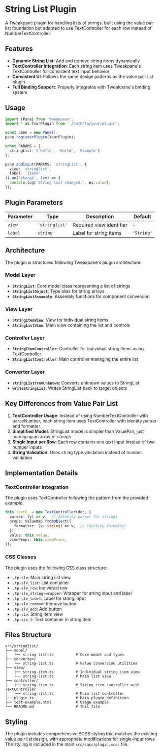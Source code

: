 # String List Plugin

A Tweakpane plugin for handling lists of strings, built using the value pair list foundation but adapted to use TextController for each row instead of NumberTextController.

## Features

- **Dynamic String List**: Add and remove string items dynamically
- **TextController Integration**: Each string item uses Tweakpane's TextController for consistent text input behavior
- **Consistent UI**: Follows the same design patterns as the value pair list plugin
- **Full Binding Support**: Properly integrates with Tweakpane's binding system

## Usage

```typescript
import {Pane} from 'tweakpane';
import * as YourPlugin from './path/to/your/plugin';

const pane = new Pane();
pane.registerPlugin(YourPlugin);

const PARAMS = {
  stringList: ['Hello', 'World', 'Example']
};

pane.addInput(PARAMS, 'stringList', {
  view: 'stringlist',
  label: 'Items'
}).on('change', (ev) => {
  console.log('String list changed:', ev.value);
});
```

## Plugin Parameters

| Parameter | Type | Description | Default |
|-----------|------|-------------|---------|
| `view` | `'stringlist'` | Required view identifier | - |
| `label` | `string` | Label for string items | `'String'` |

## Architecture

The plugin is structured following Tweakpane's plugin architecture:

### Model Layer
- **`StringList`**: Core model class representing a list of strings
- **`StringListObject`**: Type alias for string arrays
- **`StringListAssembly`**: Assembly functions for component conversion

### View Layer
- **`StringItemView`**: View for individual string items
- **`StringListView`**: Main view containing the list and controls

### Controller Layer
- **`StringItemController`**: Controller for individual string items using TextController
- **`StringListController`**: Main controller managing the entire list

### Converter Layer
- **`stringListFromUnknown`**: Converts unknown values to StringList
- **`writeStringList`**: Writes StringList back to target objects

## Key Differences from Value Pair List

1. **TextController Usage**: Instead of using NumberTextController with parseNumber, each string item uses TextController with identity parser and formatter
2. **Simplified Model**: StringList model is simpler than ValuePair, just managing an array of strings
3. **Single Input per Row**: Each row contains one text input instead of two number inputs
4. **String Validation**: Uses string type validation instead of number validation

## Implementation Details

### TextController Integration

The plugin uses TextController following the pattern from the provided example:

```typescript
this.textC_ = new TextController(doc, {
  parser: (v) => v,  // Identity parser for strings
  props: ValueMap.fromObject({
    formatter: (v: string) => v,  // Identity formatter
  }),
  value: this.value,
  viewProps: this.viewProps,
});
```

### CSS Classes

The plugin uses the following CSS class structure:
- `.tp-slv`: Main string list view
- `.tp-slv_list`: List container
- `.tp-slv_row`: Individual row
- `.tp-slv_string-wrapper`: Wrapper for string input and label
- `.tp-slv_label`: Label for string input
- `.tp-slv_remove`: Remove button
- `.tp-slv_add`: Add button
- `.tp-siv`: String item view
- `.tp-siv_t`: Text container in string item

## Files Structure

```
src/stringlist/
├── model/
│   └── string-list.ts          # Core model and types
├── converter/
│   └── string-list.ts          # Value conversion utilities
├── view/
│   ├── string-item.ts          # Individual string item view
│   └── string-list.ts          # Main list view
├── controller/
│   ├── string-item.ts          # String item controller with TextController
│   └── string-list.ts          # Main list controller
├── plugin.ts                   # Main plugin definition
├── test-example.html           # Usage example
└── README.md                   # This file
```

## Styling

The plugin includes comprehensive SCSS styling that matches the existing value pair list design, with appropriate modifications for single-input rows. The styling is included in the main `src/sass/plugin.scss` file.

